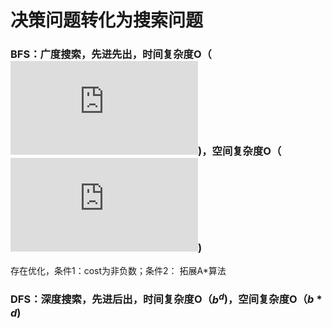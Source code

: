 
# 决策问题转化为搜索问题

### BFS：广度搜索，先进先出，时间复杂度O（![](https://latex.codecogs.com/gif.latex?%24b%5Ed%24))，空间复杂度O（![](https://latex.codecogs.com/gif.latex?%24b%5Ed%24))
存在优化，条件1：cost为非负数；条件2：
拓展A*算法

### DFS：深度搜索，先进后出，时间复杂度O（$b^d$)，空间复杂度O（$b*d$)

